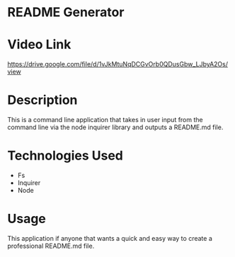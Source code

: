 # README Generator

# Video Link

https://drive.google.com/file/d/1vJkMtuNqDCGvOrb0QDusGbw_LJbyA2Os/view

# Description

This is a command line application that takes in user input from the command line via the node inquirer library and outputs a README.md file.

# Technologies Used

- Fs
- Inquirer
- Node

# Usage

This application if anyone that wants a quick and easy way to create a professional README.md file.